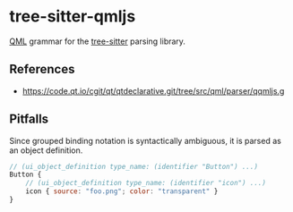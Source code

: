 tree-sitter-qmljs
=================

[QML][] grammar for the [tree-sitter][] parsing library.

[QML]: https://doc.qt.io/qt-6/qmlapplications.html
[tree-sitter]: https://github.com/tree-sitter/tree-sitter

References
----------

* https://code.qt.io/cgit/qt/qtdeclarative.git/tree/src/qml/parser/qqmljs.g

Pitfalls
--------

Since grouped binding notation is syntactically ambiguous, it is parsed as
an object definition.

```qml
// (ui_object_definition type_name: (identifier "Button") ...)
Button {
    // (ui_object_definition type_name: (identifier "icon") ...)
    icon { source: "foo.png"; color: "transparent" }
}
```

